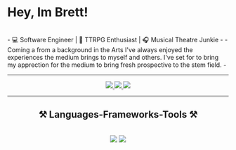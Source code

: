 

<h1>Hey, Im Brett!</h1>
<br/>
- 💻 Software Engineer | 🎲 TTRPG Enthusiast | 🎧 Musical Theatre Junkie
-
-Coming a from a background in the Arts I've always enjoyed the experiences the medium brings to myself and others. I've set for to bring my apprection for the medium to bring fresh prospective to the stem field. 
- 
<hr/>
<div align="center"> 
  <a href="mailto:brett.mackinnon9@gmail.com">
    <img src="https://img.shields.io/badge/Gmail-333333?style=for-the-badge&logo=gmail&logoColor=red" />
  </a>
  <a href="https://www.linkedin.com/in/brett-mackinnon-19936111a/" target="_blank">
    <img src="https://img.shields.io/badge/LinkedIn-0077B5?style=for-the-badge&logo=linkedin&logoColor=white" target="_blank" />
  </a>
  <a href="portfoliosite" target="_blank">
     <img src="https://img.shields.io/badge/Portfolio-FF5722?style=for-the-badge&logo=todoist&logoColor=white" target="_blank" /> <!-- sqlite, safari, google-chrome are other good icon options -->
  </a>
</div>
<hr/>
<h2 align="center">⚒️ Languages-Frameworks-Tools ⚒️</h2>
<br/>
<div align="center">
    <img src="https://skillicons.dev/icons?i=react,bootstrap,mui,html,css,vscode,github,git" />
    <img src="https://skillicons.dev/icons?i=nodejs,python,javascript,express,firebase,nextjs,mysql, postgres" /><br>
</div>
<!---
JudgeBreaded/JudgeBreaded is a ✨ special ✨ repository because its `README.md` (this file) appears on your GitHub profile.
You can click the Preview link to take a look at your changes.
--->
